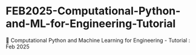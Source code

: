 # FEB2025-Computational-Python-and-ML-for-Engineering-Tutorial
🐍 Computational Python and Machine Learning for Engineering - Tutorial : Feb 2025
